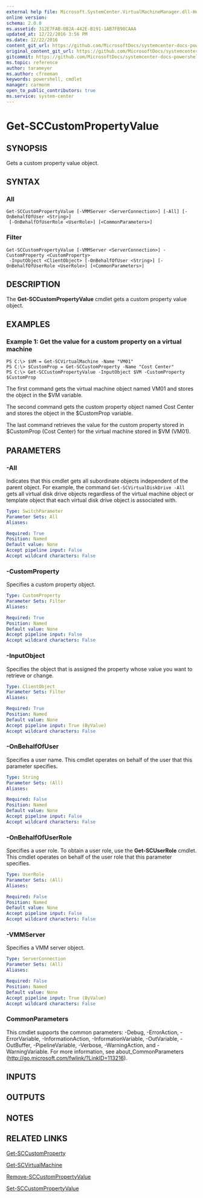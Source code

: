 ```yaml
---
external help file: Microsoft.SystemCenter.VirtualMachineManager.dll-Help.xml
online version: 
schema: 2.0.0
ms.assetid: 312E7FAB-0B2A-442E-B191-1AB7FB98CAAA
updated_at: 12/22/2016 3:56 PM
ms.date: 12/22/2016
content_git_url: https://github.com/MicrosoftDocs/systemcenter-docs-powershell/blob/live/systemcenter-cmdlets/SystemCenter2016/VirtualMachineManager/vlatest/Get-SCCustomPropertyValue.md
original_content_git_url: https://github.com/MicrosoftDocs/systemcenter-docs-powershell/blob/live/systemcenter-cmdlets/SystemCenter2016/VirtualMachineManager/vlatest/Get-SCCustomPropertyValue.md
gitcommit: https://github.com/MicrosoftDocs/systemcenter-docs-powershell/blob/96e5647587661652225fbdd2c797cd4d59d542bc/systemcenter-cmdlets/SystemCenter2016/VirtualMachineManager/vlatest/Get-SCCustomPropertyValue.md
ms.topic: reference
author: tarameyer
ms.author: cfreeman
keywords: powershell, cmdlet
manager: carmonm
open_to_public_contributors: true
ms.service: system-center
---
```


# Get-SCCustomPropertyValue

## SYNOPSIS
Gets a custom property value object.

## SYNTAX

### All
```
Get-SCCustomPropertyValue [-VMMServer <ServerConnection>] [-All] [-OnBehalfOfUser <String>]
 [-OnBehalfOfUserRole <UserRole>] [<CommonParameters>]
```

### Filter
```
Get-SCCustomPropertyValue [-VMMServer <ServerConnection>] -CustomProperty <CustomProperty>
 -InputObject <ClientObject> [-OnBehalfOfUser <String>] [-OnBehalfOfUserRole <UserRole>] [<CommonParameters>]
```

## DESCRIPTION
The **Get-SCCustomPropertyValue** cmdlet gets a custom property value object.

## EXAMPLES

### Example 1: Get the value for a custom property on a virtual machine
```
PS C:\> $VM = Get-SCVirtualMachine -Name "VM01"
PS C:\> $CustomProp = Get-SCCustomProperty -Name "Cost Center"
PS C:\> Get-SCCustomPropertyValue -InputObject $VM -CustomProperty $CustomProp
```

The first command gets the virtual machine object named VM01 and stores the object in the $VM variable.

The second command gets the custom property object named Cost Center and stores the object in the $CustomProp variable.

The last command retrieves the value for the custom property stored in $CustomProp (Cost Center) for the virtual machine stored in $VM (VM01).

## PARAMETERS

### -All
Indicates that this cmdlet gets all subordinate objects independent of the parent object.
For example, the command `Get-SCVirtualDiskDrive -All` gets all virtual disk drive objects regardless of the virtual machine object or template object that each virtual disk drive object is associated with.

```yaml
Type: SwitchParameter
Parameter Sets: All
Aliases: 

Required: True
Position: Named
Default value: None
Accept pipeline input: False
Accept wildcard characters: False
```

### -CustomProperty
Specifies a custom property object.

```yaml
Type: CustomProperty
Parameter Sets: Filter
Aliases: 

Required: True
Position: Named
Default value: None
Accept pipeline input: False
Accept wildcard characters: False
```

### -InputObject
Specifies the object that is assigned the property whose value you want to retrieve or change.

```yaml
Type: ClientObject
Parameter Sets: Filter
Aliases: 

Required: True
Position: Named
Default value: None
Accept pipeline input: True (ByValue)
Accept wildcard characters: False
```

### -OnBehalfOfUser
Specifies a user name.
This cmdlet operates on behalf of the user that this parameter specifies.

```yaml
Type: String
Parameter Sets: (All)
Aliases: 

Required: False
Position: Named
Default value: None
Accept pipeline input: False
Accept wildcard characters: False
```

### -OnBehalfOfUserRole
Specifies a user role.
To obtain a user role, use the **Get-SCUserRole** cmdlet.
This cmdlet operates on behalf of the user role that this parameter specifies.

```yaml
Type: UserRole
Parameter Sets: (All)
Aliases: 

Required: False
Position: Named
Default value: None
Accept pipeline input: False
Accept wildcard characters: False
```

### -VMMServer
Specifies a VMM server object.

```yaml
Type: ServerConnection
Parameter Sets: (All)
Aliases: 

Required: False
Position: Named
Default value: None
Accept pipeline input: True (ByValue)
Accept wildcard characters: False
```

### CommonParameters
This cmdlet supports the common parameters: -Debug, -ErrorAction, -ErrorVariable, -InformationAction, -InformationVariable, -OutVariable, -OutBuffer, -PipelineVariable, -Verbose, -WarningAction, and -WarningVariable. For more information, see about_CommonParameters (http://go.microsoft.com/fwlink/?LinkID=113216).

## INPUTS

## OUTPUTS

## NOTES

## RELATED LINKS

[Get-SCCustomProperty](xref:SystemCenter2016/VirtualMachineManager/vlatest/Get-SCCustomProperty.md)

[Get-SCVirtualMachine](xref:SystemCenter2016/VirtualMachineManager/vlatest/Get-SCVirtualMachine.md)

[Remove-SCCustomPropertyValue](xref:SystemCenter2016/VirtualMachineManager/vlatest/Remove-SCCustomPropertyValue.md)

[Set-SCCustomPropertyValue](xref:SystemCenter2016/VirtualMachineManager/vlatest/Set-SCCustomPropertyValue.md)

